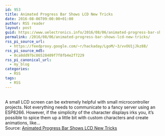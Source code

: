 ```yaml
---
id: 953
title: Animated Progress Bar Shows LCD New Tricks
date: 2016-08-06T09:00:00+01:00
author: RSS reader
layout: post
guid: https://www.uelectronics.info/2016/08/06/animated-progress-bar-shows-lcd-new-tricks/
permalink: /2016/08/06/animated-progress-bar-shows-lcd-new-tricks/
rss_pi_source_url:
  - https://feedproxy.google.com/~r/hackaday/LgoM/~3/vvOU1jJkz88/
rss_pi_source_md5:
  - 0ca8dd97bc86528409f7f8fb4e2f7229
rss_pi_canonical_url:
  - my_blog
categories:
  - RSS
tags:
  - RSS
---
```

&#013;  
A small LCD screen can be extremely helpful with small microcontroller projects. Not everything needs to communicate to a fancy server using an ESP8266. However, if the simplicity of the character displays irks you, it’s possible to spice them up a little bit with custom characters and create animations, like…&#013;  
Source: <a href="https://feedproxy.google.com/~r/hackaday/LgoM/~3/vvOU1jJkz88/" target="_blank">Animated Progress Bar Shows LCD New Tricks</a>